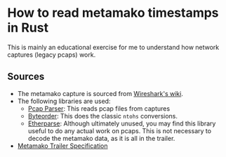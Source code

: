 # How to read metamako timestamps in Rust

This is mainly an educational exercise for me to understand how network captures (legacy pcaps) work.

## Sources
* The metamako capture is sourced from [Wireshark's wiki](https://wiki.wireshark.org/uploads/__moin_import__/attachments/SampleCaptures/metamako_trailer.pcap).
* The following libraries are used:
    * [Pcap Parser](https://docs.rs/pcap-parser/latest/pcap_parser): This reads pcap files from captures
    * [Byteorder](https://docs.rs/byteorder/latest/byteorder/): This does the classic `ntohs` conversions.
    * [Etherparse](https://docs.rs/etherparse/latest/etherparse/): Although ultimately unused, you may find this library useful to do any actual work on pcaps. This is not necessary to decode the metamako data, as it is all in the trailer.
* [Metamako Trailer Specification](https://seclists.org/tcpdump/2018/q3/att-74/MetamakoTrailer.txt)
